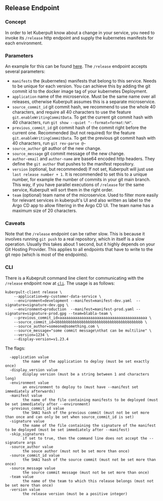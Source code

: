 
## Release Endpoint

### Concept

In order to let Kuberpult know about a change in your service, you need to invoke its `/release` http endpoint
and supply the kubernetes manifests for each environment.

### Parameters

An example for this can be found [here](https://github.com/freiheit-com/kuberpult/blob/main/infrastructure/scripts/create-testdata/create-release.sh#L80).
The `/release` endpoint accepts several parameters:
* `manifests` the (kubernetes) manifests that belong to this service. Needs to be unique for each version. You can achieve this by adding the git commit id to the docker image tag of your kubernetes Deployment.
* `application` name of the microservice. Must be the same name over all releases, otherwise Kuberpult assumes this is a separate microservice.
* `source_commit_id` git commit hash, we recommend to use the whole 40 characters, and require all 40 characters to use the feature `git.enableWritingCommitData`. To get the current git commit hash with 40 characters, run `git show --quiet "--format=format:%H"`.
* `previous_commit_id` git commit hash of the commit right before the current one. Recommended (but not required) for the feature  `git.enableWritingCommitData`. To get the previous git commit hash with 40 characters, run `git rev-parse @~`
* `source_author` git author of the new change.
* `source_message` git commit message of the new change.
* `author-email` and `author-name` are base64 encoded http headers. They define the `git author` that pushes to the manifest repository.
* `version` (optional, but recommended) If not set, Kuberpult will just use `last release number + 1`. It is recommended to set this to a unique number, for example the number of commits in your git main branch. This way, if you have parallel executions of `/release` for the same service, Kuberpult will sort them in the right order.
* `team` (optional) team name of the microservice. Used to filter more easily for relevant services in kuberpult's UI and also written as label to the Argo CD app to allow filtering in the Argo CD UI. The team name has a maximum size of 20 characters.



### Caveats
Note that the `/release` endpoint can be rather slow. This is because it involves running `git push` to a real repository, which in itself is a slow operation. Usually this takes about 1 second, but it highly depends on your Git Hosting Provider. This applies to all endpoints that have to write to the git repo (which is most of the endpoints).

### CLI

There is a Kubeprult command line client for communicating with the `/release` endpoint now at [`cli`](https://github.com/freiheit-com/kuberpult/tree/main/cli). The usage is as follows:

```
kuberpult-client release \
    --application=my-customer-data-service \
    --environment=development --manifest=manifest-dev.yaml  --signature=signature-dev.gpg \
    --environment=production  --manifest=manifest-prod.yaml --signature=signature-prod.gpg --team=blabla-team \
    --previous_commit_id=aaaaaaaaaaaaaaaaaaaaaaaaaaaaaaaaaaaaaaaa \
    --source_commit_id=bbbbbbbbbbbbbbbbbbbbbbbbbbbbbbbbbbbbbbbb \
    --source_author=someone@something.com \
    --source_message="some commit message\nthat can be multiline" \
    --version=1234 \
    --display-version=v1.23.4
```

The flags:
```
  -application value
        the name of the application to deploy (must be set exactly once)
  -display_version value
        display version (must be a string between 1 and characters long)
  -environment value
        an environment to deploy to (must have --manifest set immediately afterwards)
  -manifest value
        the name of the file containing manifests to be deployed (must be set immediately after --environment)
  -previous_commit_id value
        the SHA1 hash of the previous commit (must not be set more than once and can only be set when source_commit_id is set)
  -signature value
        the name of the file containing the signature of the manifest to be deployed (must be set immediately after --manifest)
  -skip_signatures
        if set to true, then the command line does not accept the --signature args
  -source_author value
        the souce author (must not be set more than once)
  -source_commit_id value
        the SHA1 hash of the source commit (must not be set more than once)
  -source_message value
        the source commit message (must not be set more than once)
  -team value
        the name of the team to which this release belongs (must not be set more than once)
  -version value
        the release version (must be a positive integer)
```
